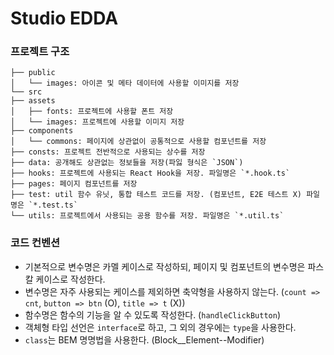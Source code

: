 # Studio EDDA

### 프로젝트 구조

```
├── public
│   └── images: 아이콘 및 메타 데이터에 사용할 이미지를 저장
└── src
├── assets
│   ├── fonts: 프로젝트에 사용할 폰트 저장
│   └── images: 프로젝트에 사용할 이미지 저장
├── components
│   └── commons: 페이지에 상관없이 공통적으로 사용할 컴포넌트를 저장
├── consts: 프로젝트 전반적으로 사용되는 상수를 저장
├── data: 공개해도 상관없는 정보들을 저장(파잃 형식은 `JSON`)
├── hooks: 프로젝트에 사용되는 React Hook을 저장. 파일명은 `*.hook.ts`
├── pages: 페이지 컴포넌트를 저장
├── test: util 함수 유닛, 통합 테스트 코드를 저장. (컴포넌트, E2E 테스트 X) 파일명은 `*.test.ts`
└── utils: 프로젝트에서 사용되는 공용 함수를 저장. 파일명은 `*.util.ts`
```

### 코드 컨벤션

- 기본적으로 변수명은 카멜 케이스로 작성하되, 페이지 및 컴포넌트의 변수명은 파스칼 케이스로 작성한다.
- 변수명은 자주 사용되는 케이스를 제외하면 축약형을 사용하지 않는다. (`count => cnt`, `button => btn` (O), `title => t` (X))
- 함수명은 함수의 기능을 알 수 있도록 작성한다. (`handleClickButton`)
- 객체형 타입 선언은 `interface`로 하고, 그 외의 경우에는 `type`을 사용한다.
- `class`는 BEM 명명법을 사용한다. (Block\_\_Element--Modifier)
